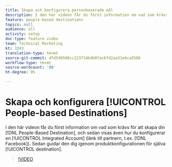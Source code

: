 ```yaml
---
title: Skapa och konfigurera personbaserade mål
description: I den här videon får du först information om vad som krävs för att skapa ett personbaserat mål, och sedan visas även hur du konfigurerar ett integrerat konto (länk till partnern, t.ex. Facebook). Sedan guidar vi dig igenom konfigurationen av själva destinationen.
feature: people-based destinations
topics: null
audience: all
activity: setup
doc-type: feature video
team: Technical Marketing
kt: 3343
translation-type: tm+mt
source-git-commit: dfd549508cc223714bdb07ac6fd2aa31e6ca5586
workflow-type: tm+mt
source-wordcount: '88'
ht-degree: 0%

---
```



# Skapa och konfigurera [!UICONTROL People-based Destinations]

I den här videon får du först information om vad som krävs för att skapa din [!DNL People-Based Destination], och sedan visas även hur du konfigurerar en [!UICONTROL Integrated Account] (länk till partnern, t.ex. [!DNL Facebook]). Sedan guidar den dig igenom produktkonfigurationen för själva [!UICONTROL destination].

>[!VIDEO](https://video.tv.adobe.com/v/28955/?quality=12)
